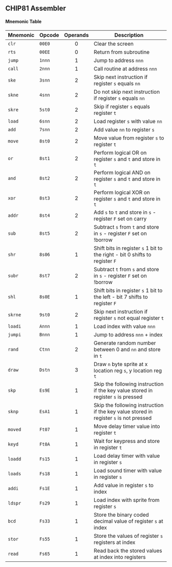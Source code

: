 ## CHIP81 Assembler

#### Mnemonic Table

| Mnemonic | Opcode | Operands | Description |
| -------- | ------ | :------: | ----------- |
| `clr`    | `00E0` | 0 | Clear the screen                                               |
| `rts`    | `00EE` | 0 | Return from subroutine                                         |
| `jump`   | `1nnn` | 1 | Jump to address `nnn`                                          |
| `call`   | `2nnn` | 1 | Call routine at address `nnn`                                  |
| `ske`    | `3snn` | 2 | Skip next instruction if register `s` equals `nn`              |
| `skne`   | `4snn` | 2 | Do not skip next instruction if register `s` equals `nn`       |
| `skre`   | `5st0` | 2 | Skip if register `s` equals register `t`                       |
| `load`   | `6snn` | 2 | Load register `s` with value `nn`                              |
| `add`    | `7snn` | 2 | Add value `nn` to register `s`                                 |
| `move`   | `8st0` | 2 | Move value from register `s` to register `t`                   |
| `or`     | `8st1` | 2 | Perform logical OR on register `s` and `t` and store in `t`    |
| `and`    | `8st2` | 2 | Perform logical AND on register `s` and `t` and store in `t`   |
| `xor`    | `8st3` | 2 | Perform logical XOR on register `s` and `t` and store in `t`   |
| `addr`   | `8st4` | 2 | Add `s` to `t` and store in `s` - register `F` set on carry    |
| `sub`    | `8st5` | 2 | Subtract `s` from `t` and store in `s` - register `F` set on !borrow         |
| `shr`    | `8s06` | 1 | Shift bits in register `s` 1 bit to the right - bit 0 shifts to register `F` |
| `subr`   | `8st7` | 2 | Subtract `t` from `s` and store in `s` - register `F` set on !borrow         |
| `shl`    | `8s0E` | 1 | Shift bits in register `s` 1 bit to the left - bit 7 shifts to register `F`  |
| `skrne`  | `9st0` | 2 | Skip next instruction if register `s` not equal register `t`   |
| `loadi`  | `Annn` | 1 | Load index with value `nnn`                                    |
| `jumpi`  | `Bnnn` | 1 | Jump to address `nnn` + index                                  |
| `rand`   | `Ctnn` | 2 | Generate random number between 0 and `nn` and store in `t`     |
| `draw`   | `Dstn` | 3 | Draw `n` byte sprite at x location reg `s`, y location reg `t` |
| `skp`    | `Es9E` | 1 | Skip the following instruction if the key value stored in register `s` is pressed |
| `sknp`   | `EsA1` | 1 | Skip the following instruction if the key value stored in register `s` is not pressed |
| `moved`  | `Ft07` | 1 | Move delay timer value into register `t`                       |
| `keyd`   | `Ft0A` | 1 | Wait for keypress and store in register `t`                    |
| `loadd`  | `Fs15` | 1 | Load delay timer with value in register `s`                    |
| `loads`  | `Fs18` | 1 | Load sound timer with value in register `s`                    |
| `addi`   | `Fs1E` | 1 | Add value in register `s` to index                             |
| `ldspr`  | `Fs29` | 1 | Load index with sprite from register `s`                       |
| `bcd`    | `Fs33` | 1 | Store the binary coded decimal value of register `s` at index  |
| `stor`   | `Fs55` | 1 | Store the values of register `s` registers at index            |
| `read`   | `Fs65` | 1 | Read back the stored values at index into registers            |

